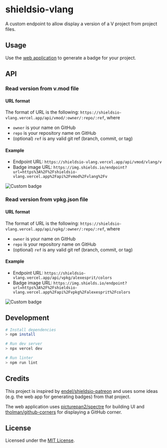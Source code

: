 # shieldsio-vlang

A custom endpoint to allow display a version of a V project from project files.

## Usage

Use the [web application](https://shieldsio-vlang.vercel.app/) to generate a badge for your project.

## API

### Read version from v.mod file

#### URL format

The format of URL is the following: `https://shieldsio-vlang.vercel.app/api/vmod/:owner/:repo/:ref`, where

-   `owner` is your name on GitHub
-   `repo` is your repository name on GitHub
-   (optional) `ref` is any valid git ref (branch, commit, or tag)

#### Example

-   Endpoint URL: `https://shieldsio-vlang.vercel.app/api/vmod/vlang/v`
-   Badge image URL: `https://img.shields.io/endpoint?url=https%3A%2F%2Fshieldsio-vlang.vercel.app%2Fapi%2Fvmod%2Fvlang%2Fv`

![Custom badge](https://img.shields.io/endpoint?url=https%3A%2F%2Fshieldsio-vlang.vercel.app%2Fapi%2Fvmod%2Fvlang%2Fv)

### Read version from vpkg.json file

#### URL format

The format of URL is the following: `https://shieldsio-vlang.vercel.app/api/vpkg/:owner/:repo/:ref`, where

-   `owner` is your name on GitHub
-   `repo` is your repository name on GitHub
-   (optional) `ref` is any valid git ref (branch, commit, or tag)

#### Example

-   Endpoint URL: `https://shieldsio-vlang.vercel.app/api/vpkg/alexesprit/colors`
-   Badge image URL: `https://img.shields.io/endpoint?url=https%3A%2F%2Fshieldsio-vlang.vercel.app%2Fapi%2Fvpkg%2Falexesprit%2Fcolors`

![Custom badge](https://img.shields.io/endpoint?url=https%3A%2F%2Fshieldsio-vlang.vercel.app%2Fapi%2Fvpkg%2Falexesprit%2Fcolors)

## Development

```sh
# Install dependencies
> npm install

# Run dev server
> npx vercel dev

# Run linter
> npm run lint
```

## Credits

This project is inspired by [endel/shieldsio-patreon](https://github.com/endel/shieldsio-patreon) and uses some ideas (e.g. the web app for generating badges) from that project.

The web application uses [picturepan2/spectre](https://github.com/picturepan2/spectre) for building UI and [tholman/github-corners](https://github.com/tholman/github-corners) for displaying a GitHub corner.

## License

Licensed under the [MIT License](LICENSE.md).
